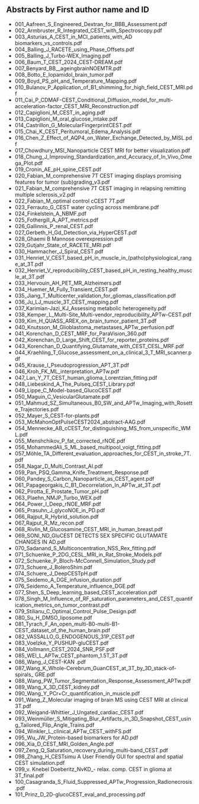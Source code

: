 ## Abstracts by First author name and ID

- 001_Aafreen_S_Engineered_Dextran_for_BBB_Assessment.pdf
- 002_Armbruster_R_Integrated_CEST_with_Spectroscopy.pdf
- 003_Asturias_A_CEST_in_MCI_patients_with_AD biomarkers_vs_controls.pdf
- 004_Balling_J_RACETE_using_Phase_Offsets.pdf
- 005_Balling_J_Turbo-WEX_Imaging.pdf
- 006_Baum_T_CEST_2024_CEST-DREAM.pdf
- 007_Benyard_BB__ageingbrainNOEMTR.pdf
- 008_Botto_E_Iopamidol_brain_tumor.pdf
- 009_Boyd_PS_pH_and_Temperature_Mapping.pdf
- 010_Bulanov_P_Application_of_B1_shimming_for_high_field_CEST_MRI.pdf
- 011_Cai_P_CDMAF-CEST_Conditional_Diffusion_model_for_multi-acceleration-factor_CEST_MRI_Reconstruction.pdf
- 012_Capiglioni_M_CEST_in_aging.pdf
- 013_Capiglioni_M_oral_glucose_intake.pdf
- 014_Castrillon_G_MolecularFingerprintCEST.pdf
- 015_Chai_K_CEST_Peritumoral_Edema_Analysis.pdf
- 016_Chen_Z_Effect_of_AQP4_on_Water_Exchange_Detected_by_MISL.pdf
- 017_Chowdhury_MSI_Nanoparticle CEST MRI for better visualization.pdf
- 018_Chung_J_Improving_Standardization_and_Accuracy_of_In_Vivo_Omega_Plot.pdf
- 019_Cronin_AE_pH_spine_CEST.pdf
- 020_Fabian_M_comprehensive 7T CEST imaging displays promising features for tumor (sub)grading_v3.pdf
- 021_Fabian_M_comprehensive 7T CEST imaging in relapsing remitting multiple sclerosis_v2.pdf
- 022_Fabian_M_optimal control cCEST 7T.pdf
- 023_Ferrauto_G_CEST water cycling across membrane.pdf
- 024_Finkelstein_A_NBMF.pdf
- 025_Fothergill_A_APT_metrics.pdf
- 026_Gallinnis_P_renal_CEST.pdf
- 027_Gerbeth_H_Gd_Detection_via_HyperCEST.pdf
- 028_Ghaemi B Mannose overexpression.pdf
- 029_Gutjahr_State_of_RACETE_MRI.pdf
- 030_Hammacher_J_Spiral_CEST.pdf
- 031_Henriet_V_CEST_based_pH_in_muscle_in_(patho)physiological_range_at_3T.pdf
- 032_Henriet_V_reproducibility_CEST_based_pH_in_resting_healthy_muscle_at_3T.pdf
- 033_Hervouin_AH_PET_MR_Alzheimers.pdf
- 034_Huemer_M_Fully_Transient_CEST.pdf
- 035_Jiang_T_Multicenter_validation_for_gliomas_classification.pdf
- 036_Ju_LJ_muscle_3T_CEST_mapping.pdf
- 037_Karimian-Jazi_KJ_Assessing metabolic heterogeneity.pdf
- 038_Kemper_L_Multi-Site_Multi-vendor_reproducibility_APTw-CEST.pdf
- 039_Kim_H_QUASS_AREX_on_brain_tumor_patient_3T.pdf
- 040_Knutsson_M_Glioblastoma_metastases_APTw_perfusion.pdf
- 041_Korenchan_D_CEST_MRF_for_ParaVision_360.pdf
- 042_Korenchan_D_Large_Shift_CEST_for_reporter_proteins.pdf
- 043_Korenchan_D_Quantifying_Glutamate_with_CEST_CESL_MRF.pdf
- 044_Kraehling_T_Glucose_assessment_on_a_clinical_3_T_MRI_scanner.pdf
- 045_Krause_I_Pseudoprogression_APT_3T.pdf
- 046_Kroh_FK_ML_interpretation_APTw.pdf
- 047_Lan_Y_7T_CEST_human_glioma_Lorentzian_fitting.pdf
- 048_Liebeskind_A_The_Pulseq_CEST_Library.pdf
- 049_Lippe_C_Model-based_GlucoCEST.pdf
- 050_Maguin_C_VesicularGlutamate.pdf
- 051_Mahmud_SZ_Simultaneous_B0_SW_and_APTw_Imaging_with_Rosette_Trajectories.pdf
- 052_Mayer_S_CEST-for-plants.pdf
- 053_McMahonOptPulseCEST2024_abstract-AAG.pdf
- 054_Mennecke_AB_cCEST_for_distinguishing_MS_from_unspecific_WML.pdf
- 055_Menshchikov_P_fat_corrected_rNOE.pdf
- 056_MohammedAli_S_ML_based_multipool_voigt_fitting.pdf
- 057_Möhle_TA_Different_evaluation_approaches_for_CEST_in_stroke_7T.pdf
- 058_Nagar_D_Multi_Contrast_AI.pdf
- 059_Pan_PSQ_Gamma_Knife_Treatment_Response.pdf
- 060_Pandey_S_Carbon_Nanoparticle_as_CEST_agent.pdf
- 061_Papageorgakis_C_B1_Decorrelation_In_APTw_at_3T.pdf
- 062_Pirotta_E_Prostate_Tumor_pH.pdf
- 063_Plaehn_NMJP_Turbo_WEX.pdf
- 064_Power_I_Deep_rNOE_MRF.pdf
- 065_Prasuhn_J_glycoNOE_in_PD.pdf
- 066_Rajput_R_Hybrid_solution.pdf
- 067_Rajput_R_Mz_recon.pdf
- 068_Rivlin_M_Glucosamine_CEST_MRI_in_human_breast.pdf
- 069_SONI_ND_GluCEST DETECTS SEX SPECIFIC GLUTAMATE CHANGES IN AD.pdf
- 070_Sadanand_S_Multiconcentration_NSS_Rex_fitting.pdf
- 071_Schuenke_P_2DG_CESL_MRI_in_Rat_Stroke_Models.pdf
- 072_Schuenke_P_Bloch-McConnell_Simulation_Study.pdf
- 073_Schuere_J_BoleroShim.pdf
- 074_Schuere_J_DeepCESTpH.pdf
- 075_Seidemo_A_DGE_infusion_duration.pdf
- 076_Seidemo_A_Temperature_influence_DGE.pdf
- 077_Shen_S_Deep_learning_based_CEST_acceleration.pdf
- 078_Singh_M_Influence_of_RF_saturation_parameters_and_CEST_quantification_metrics_on_tumor_contrast.pdf
- 079_Stilianu_C_Optimal_Control_Pulse_Design.pdf
- 080_Su_H_DMSO_liposome.pdf
- 081_Tyrach_F_An_open_multi-B0-multi-B1-CEST_dataset_of_the_human_brain.pdf
- 082_VASSALLO_G_ENDOGENOUS_31P_CEST.pdf
- 083_Voelzke_Y_PUSHUP-gluCEST.pdf
- 084_Vollmann_CEST_2024_SNR_PSF.pdf
- 085_WEI_L_APTw_CEST_phantom_1.5T_3T.pdf
- 086_Wang_J_CEST-KAN .pdf
- 087_Wang_K_Whole-Cerebrum_GuanCEST_at_3T_by_3D_stack-of-spirals_ GRE.pdf
- 088_Wang_PW_Tumor_Segmentation_Response_Assessment_APTw.pdf
- 089_Wang_X_3D_CEST_kidney.pdf
- 090_Wang_Y_PCr+Cr_quantification_in_muscle.pdf
- 091_Wang_Z_Molecular imaging of brain MS using CEST MRI at clinical 3T.pdf
- 092_Weigand-Whittier_J_Ungated_cardiac_CEST.pdf
- 093_Weinmüller_S_Mitigating_Blur_Artifacts_in_3D_Snapshot_CEST_using_Tailored_Flip_Angle_Trains.pdf
- 094_Winkler_L_clinical_APTw_CEST_withFS.pdf
- 095_Wu_JW_Protein-based biomarkers for AD.pdf
- 096_Xia_D_CEST_MRI_Golden_Angle.pdf
- 097_Zeng_Q_Saturation_recovery_during_multi-band_CEST.pdf
- 098_Zhang_H_CESTsimu A User Friendly GUI for spectral and spatial CEST simulation.pdf
- 099_v. Knebel Doeberitz_NvKD_- relax. comp. CEST in glioma at 3T_final.pdf
- 100_Casagranda_S_Fluid_Suppressed_APTw_Progression_Radionecrosis.pdf
- 101_Prinz_D_2D-glucoCEST_eval_and_processing.pdf


